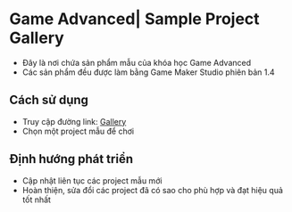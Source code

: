# Game Advanced| Sample Project Gallery
* Đây là nơi chứa sản phẩm mẫu của khóa học Game Advanced
* Các sản phẩm đều được làm bằng Game Maker Studio phiên bản 1.4



## Cách sử dụng
* Truy cập đường link: [Gallery](https://rawcdn.githack.com/mindxDoc/GA/9742be14f27b054a9c3b06a1936ccc970937fe2d/Index.html)
* Chọn một project mẫu để chơi

## Định hướng phát triển
* Cập nhật liên tục các project mẫu mới
* Hoàn thiện, sửa đổi các project đã có sao cho phù hợp và đạt hiệu quả tốt nhất
